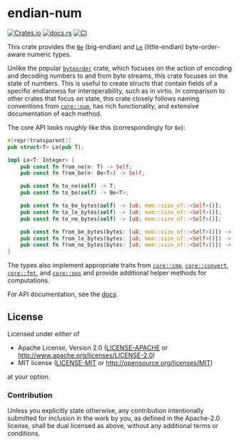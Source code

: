 # endian-num

[![Crates.io](https://img.shields.io/crates/v/endian-num)](https://crates.io/crates/endian-num)
[![docs.rs](https://img.shields.io/docsrs/endian-num)](https://docs.rs/endian-num)
[![CI](https://github.com/rust-osdev/endian-num/actions/workflows/ci.yml/badge.svg)](https://github.com/rust-osdev/endian-num/actions/workflows/ci.yml)

This crate provides the [`Be`] (big-endian) and [`Le`] (little-endian) byte-order-aware numeric types.

Unlike the popular [`byteorder`] crate, which focuses on the action of encoding and decoding numbers to and from byte streams, this crate focuses on the state of numbers.
This is useful to create structs that contain fields of a specific endianness for interoperability, such as in virtio.
In comparison to other crates that focus on state, this crate closely follows naming conventions from [`core::num`], has rich functionality, and extensive documentation of each method.

[`Be`]: https://docs.rs/endian-num/latest/endian_num/struct.Be.html
[`Le`]: https://docs.rs/endian-num/latest/endian_num/struct.Le.html
[`byteorder`]: https://docs.rs/byteorder
[`core::num`]: https://doc.rust-lang.org/stable/core/num/index.html

The core API looks _roughly_ like this (correspondingly for `Be`):

```rust
#[repr(transparent)]
pub struct<T> Le(pub T);

impl Le<T: Integer> {
    pub const fn from_ne(n: T) -> Self;
    pub const fn from_be(n: Be<T>) -> Self;

    pub const fn to_ne(self) -> T;
    pub const fn to_be(self) -> Be<T>;

    pub const fn to_be_bytes(self) -> [u8; mem::size_of::<Self>()];
    pub const fn to_le_bytes(self) -> [u8; mem::size_of::<Self>()];
    pub const fn to_ne_bytes(self) -> [u8; mem::size_of::<Self>()];

    pub const fn from_be_bytes(bytes: [u8; mem::size_of::<Self>()]) -> Self;
    pub const fn from_le_bytes(bytes: [u8; mem::size_of::<Self>()]) -> Self;
    pub const fn from_ne_bytes(bytes: [u8; mem::size_of::<Self>()]) -> Self;
}
```

The types also implement appropriate traits from [`core::cmp`], [`core::convert`], [`core::fmt`], and [`core::ops`] and provide additional helper methods for computations.

For API documentation, see the [docs].

[docs]: https://docs.rs/endian-num
[`core::cmp`]: https://doc.rust-lang.org/stable/core/cmp/index.html
[`core::convert`]: https://doc.rust-lang.org/stable/core/convert/index.html
[`core::fmt`]: https://doc.rust-lang.org/stable/core/fmt/index.html
[`core::ops`]: https://doc.rust-lang.org/stable/core/ops/index.html


## License

Licensed under either of

 * Apache License, Version 2.0
   ([LICENSE-APACHE](LICENSE-APACHE) or http://www.apache.org/licenses/LICENSE-2.0)
 * MIT license
   ([LICENSE-MIT](LICENSE-MIT) or http://opensource.org/licenses/MIT)

at your option.

### Contribution

Unless you explicitly state otherwise, any contribution intentionally submitted
for inclusion in the work by you, as defined in the Apache-2.0 license, shall be
dual licensed as above, without any additional terms or conditions.
